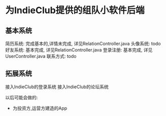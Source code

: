 # 为IndieClub提供的组队小软件后端

## 基本系统

简历系统: 完成基本的,详情未完成, 详见RelationController.java
头像系统: todo
好友系统: 基本完成, 详见RelationController.java
登录注册: 基本完成, 详见UserController.java
联系方式: todo

## 拓展系统

接入IndieClub的登录系统
接入IndieClub的论坛系统

以后可能会做的: 
- 为投资方,运营方建造的App